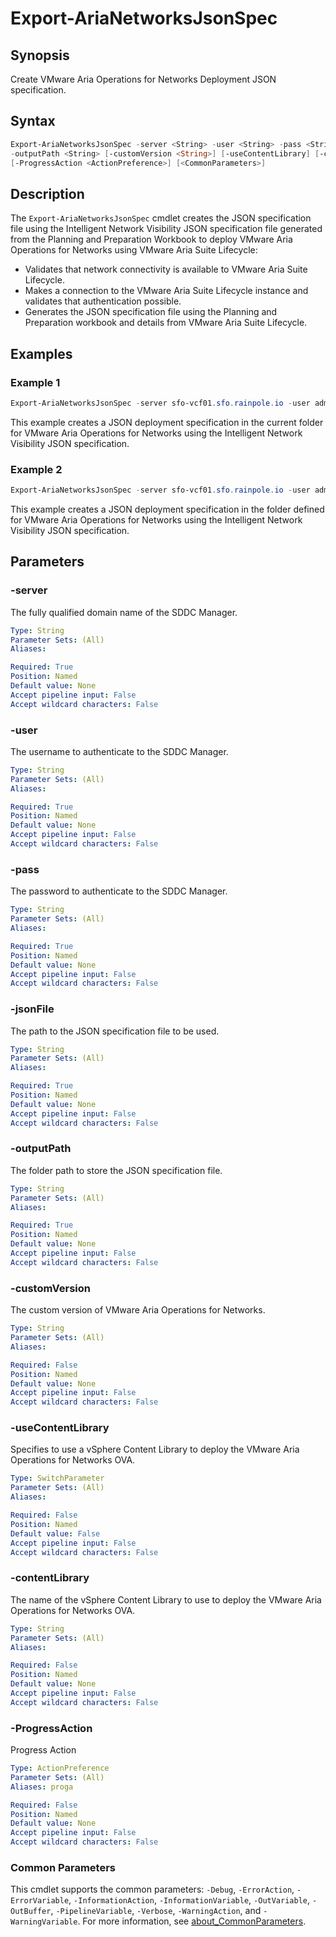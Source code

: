 # Export-AriaNetworksJsonSpec

## Synopsis

Create VMware Aria Operations for Networks Deployment JSON specification.

## Syntax

```powershell
Export-AriaNetworksJsonSpec -server <String> -user <String> -pass <String> -jsonFile <String>
-outputPath <String> [-customVersion <String>] [-useContentLibrary] [-contentLibrary <String>]
[-ProgressAction <ActionPreference>] [<CommonParameters>]
```

## Description

The `Export-AriaNetworksJsonSpec` cmdlet creates the JSON specification file using the Intelligent
Network Visibility JSON specification file generated from the Planning and Preparation Workbook to
deploy VMware Aria Operations for Networks using VMware Aria Suite Lifecycle:

- Validates that network connectivity is available to VMware Aria Suite Lifecycle.
- Makes a connection to the VMware Aria Suite Lifecycle instance and validates that authentication
  possible.
- Generates the JSON specification file using the Planning and Preparation workbook and details from
  VMware Aria Suite Lifecycle.

## Examples

### Example 1

```powershell
Export-AriaNetworksJsonSpec -server sfo-vcf01.sfo.rainpole.io -user administrator@vsphere.local -pass VMw@re1! -jsonFile .\invDeploySpec.json
```

This example creates a JSON deployment specification in the current folder for VMware Aria Operations for Networks using the Intelligent Network Visibility JSON specification.

### Example 2

```powershell
Export-AriaNetworksJsonSpec -server sfo-vcf01.sfo.rainpole.io -user administrator@vsphere.local -pass VMw@re1! -jsonFile .\pcaDeploySpec.json -outputPath .\myJsons
```

This example creates a JSON deployment specification in the folder defined for VMware Aria Operations for Networks using the Intelligent Network Visibility JSON specification.

## Parameters

### -server

The fully qualified domain name of the SDDC Manager.

```yaml
Type: String
Parameter Sets: (All)
Aliases:

Required: True
Position: Named
Default value: None
Accept pipeline input: False
Accept wildcard characters: False
```

### -user

The username to authenticate to the SDDC Manager.

```yaml
Type: String
Parameter Sets: (All)
Aliases:

Required: True
Position: Named
Default value: None
Accept pipeline input: False
Accept wildcard characters: False
```

### -pass

The password to authenticate to the SDDC Manager.

```yaml
Type: String
Parameter Sets: (All)
Aliases:

Required: True
Position: Named
Default value: None
Accept pipeline input: False
Accept wildcard characters: False
```

### -jsonFile

The path to the JSON specification file to be used.

```yaml
Type: String
Parameter Sets: (All)
Aliases:

Required: True
Position: Named
Default value: None
Accept pipeline input: False
Accept wildcard characters: False
```

### -outputPath

The folder path to store the JSON specification file.

```yaml
Type: String
Parameter Sets: (All)
Aliases:

Required: True
Position: Named
Default value: None
Accept pipeline input: False
Accept wildcard characters: False
```

### -customVersion

The custom version of VMware Aria Operations for Networks.

```yaml
Type: String
Parameter Sets: (All)
Aliases:

Required: False
Position: Named
Default value: None
Accept pipeline input: False
Accept wildcard characters: False
```

### -useContentLibrary

Specifies to use a vSphere Content Library to deploy the VMware Aria Operations for Networks OVA.

```yaml
Type: SwitchParameter
Parameter Sets: (All)
Aliases:

Required: False
Position: Named
Default value: False
Accept pipeline input: False
Accept wildcard characters: False
```

### -contentLibrary

The name of the vSphere Content Library to use to deploy the VMware Aria Operations for Networks OVA.

```yaml
Type: String
Parameter Sets: (All)
Aliases:

Required: False
Position: Named
Default value: None
Accept pipeline input: False
Accept wildcard characters: False
```

### -ProgressAction

Progress Action

```yaml
Type: ActionPreference
Parameter Sets: (All)
Aliases: proga

Required: False
Position: Named
Default value: None
Accept pipeline input: False
Accept wildcard characters: False
```

### Common Parameters

This cmdlet supports the common parameters: `-Debug`, `-ErrorAction`, `-ErrorVariable`, `-InformationAction`, `-InformationVariable`, `-OutVariable`, `-OutBuffer`, `-PipelineVariable`, `-Verbose`, `-WarningAction`, and `-WarningVariable`. For more information, see [about_CommonParameters](http://go.microsoft.com/fwlink/?LinkID=113216).
